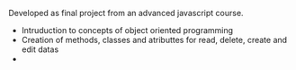Developed as final project from an advanced javascript course.

- Intruduction to concepts of object oriented programming 
- Creation of methods, classes and atributtes for read, delete, create and edit datas
- 
